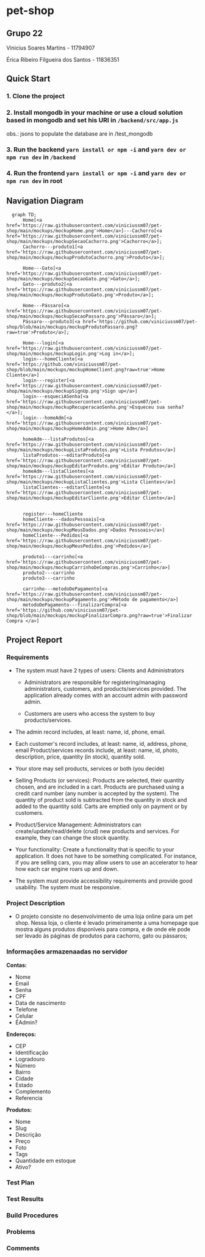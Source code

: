 # pet-shop

## Grupo 22

Vinicius Soares Martins - 11794907

Érica Ribeiro Filgueira dos Santos - 11836351

## Quick Start

### 1. Clone the project

### 2. Install mongodb in your machine or use a cloud solution based in mongodb and set his URI in `/backend/src/app.js` 
  
  obs.: jsons to populate the database are in /test_mongodb

### 3. Run the backend `yarn install or npm -i` and `yarn dev or npm run dev` in `/backend`

### 4. Run the frontend `yarn install or npm -i` and `yarn dev or npm run dev` in root

## Navigation Diagram

```mermaid
  graph TD;
      Home[<a href='https://raw.githubusercontent.com/viniciussm07/pet-shop/main/mockups/mockupHome.png'>Home</a>]---Cachorro[<a href='https://raw.githubusercontent.com/viniciussm07/pet-shop/main/mockups/mockupSecaoCachorro.png'>Cachorro</a>];
      Cachorro---produto1[<a href='https://raw.githubusercontent.com/viniciussm07/pet-shop/main/mockups/mockupProdutoCachorro.png'>Produto</a>];
      
      Home---Gato[<a href='https://raw.githubusercontent.com/viniciussm07/pet-shop/main/mockups/mockupSecaoGato.png'>Gato</a>];
      Gato---produto2[<a href='https://raw.githubusercontent.com/viniciussm07/pet-shop/main/mockups/mockupProdutoGato.png'>Produto</a>];
      
      Home---Pássaro[<a href='https://raw.githubusercontent.com/viniciussm07/pet-shop/main/mockups/mockupSecaoPassaro.png'>Pássaro</a>];
      Pássaro---produto3[<a href='https://github.com/viniciussm07/pet-shop/blob/main/mockups/mockupProdutoPassaro.png?raw=true'>Produto</a>];
      
      Home---login[<a href='https://raw.githubusercontent.com/viniciussm07/pet-shop/main/mockups/mockupLogin.png'>Log in</a>];
      login---homeCliente[<a href='https://github.com/viniciussm07/pet-shop/blob/main/mockups/mockupHomeClient.png?raw=true'>Home Cliente</a>]
      login---register[<a href='https://raw.githubusercontent.com/viniciussm07/pet-shop/main/mockups/mockupSignUp.png'>Sign up</a>]
      login---esqueciASenha[<a href='https://raw.githubusercontent.com/viniciussm07/pet-shop/main/mockups/mockupRecuperacaoSenha.png'>Esqueceu sua senha?</a>];
      login---homeAdm[<a href='https://raw.githubusercontent.com/viniciussm07/pet-shop/main/mockups/mockupHomeAdmin.png'>Home Adm</a>]
      
      homeAdm---listaProdutos[<a href='https://raw.githubusercontent.com/viniciussm07/pet-shop/main/mockups/mockupListaProdutos.png'>Lista Produtos</a>]
      listaProdutos---editarProduto[<a href='https://raw.githubusercontent.com/viniciussm07/pet-shop/main/mockups/mockupEditarProduto.png'>Editar Produto</a>]
      homeAdm---listaClientes[<a href='https://raw.githubusercontent.com/viniciussm07/pet-shop/main/mockups/mockupListaClientes.png'>Lista Clientes</a>]
      listaClientes---editarCliente[<a href='https://raw.githubusercontent.com/viniciussm07/pet-shop/main/mockups/mockupEditarCliente.png'>Editar Cliente</a>]
      
      
      register---homeCliente
      homeCliente---dadosPessoais[<a href='https://raw.githubusercontent.com/viniciussm07/pet-shop/main/mockups/mockupMeusDados.png'>Dados Pessoais</a>]
      homeCliente---Pedidos[<a href='https://raw.githubusercontent.com/viniciussm07/pet-shop/main/mockups/mockupMeusPedidos.png'>Pedidos</a>]
      
      produto1---carrinho[<a href='https://raw.githubusercontent.com/viniciussm07/pet-shop/main/mockups/mockupCarrinhoDeCompras.png'>Carrinho</a>]
      produto2---carrinho
      produto3---carrinho
      
      carrinho---metodoDePagamento[<a href='https://raw.githubusercontent.com/viniciussm07/pet-shop/main/mockups/mockupPagamento.png'>Método de pagamento</a>]
      metodoDePagamento---finalizarCompra[<a href='https://github.com/viniciussm07/pet-shop/blob/main/mockups/mockupFinalizarCompra.png?raw=true'>Finalizar Compra </a>]
```

## Project Report

### Requirements

- The system must have 2 types of users: Clients and Administrators
    - Administrators are responsible for registering/managing administrators, customers, and products/services provided. The application already comes with an account admin with password admin.

    - Customers are users who access the system to buy products/services.
  
- The admin record includes, at least: name, id, phone, email.

- Each customer's record includes, at least: name, id, address, phone, email
Product/services records include, at least: name, id, photo, description, price, quantity (in stock), quantity sold.

- Your store may sell products, services or both (you decide)

- Selling Products (or services): Products are selected, their quantity chosen, and are included in a cart. Products are purchased using a credit card number (any number is accepted by the system). The quantity of product sold is subtracted from the quantity in stock and added to the quantity sold. Carts are emptied only on payment or by customers.

- Product/Service Management: Administrators can create/update/read/delete (crud) new products and services. For example, they can change the stock quantity.

- Your functionality: Create a functionality that is specific to your application. It does not have to be something complicated. For instance, if you are selling cars, you may allow users to use an accelerator to hear how each car engine roars up and down.

- The system must provide accessibility requirements and provide good usability. The system must be responsive.

### Project Description

- O projeto consiste no desenvolvimento de uma loja online para um pet shop.
Nessa loja, o cliente é levado primeiramente a uma homepage que mostra alguns produtos disponíveis para compra, e de onde ele pode ser levado às páginas de produtos para cachorro, gato ou pássaros;

### Informações armazenaadas no servidor

**Contas:**
- Nome
- Email
- Senha
- CPF
- Data de nascimento
- Telefone 
- Celular
- ÉAdmin?

**Endereços:**
- CEP
- Identificação
- Logradouro
- Número
- Bairro
- Cidade
- Estado
- Complemento
- Referencia

**Produtos:**

- Nome
- Slug
- Descrição
- Preço
- Foto
- Tags
- Quantidade em estoque
- Ativo?


### Test Plan

### Test Results

### Build Procedures

### Problems

### Comments

